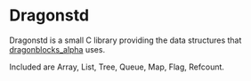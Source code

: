 # Dragonstd
Dragonstd is a small C library providing the data structures that [dragonblocks_alpha](https://github.com/dragonblocks/dragonblocks_alpha) uses.

Included are Array, List, Tree, Queue, Map, Flag, Refcount.
